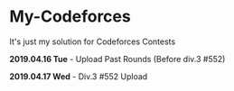 # My-Codeforces
It's just my solution for Codeforces Contests

**2019.04.16 Tue** - Upload Past Rounds (Before div.3 #552)

**2019.04.17 Wed** - Div.3 #552 Upload
